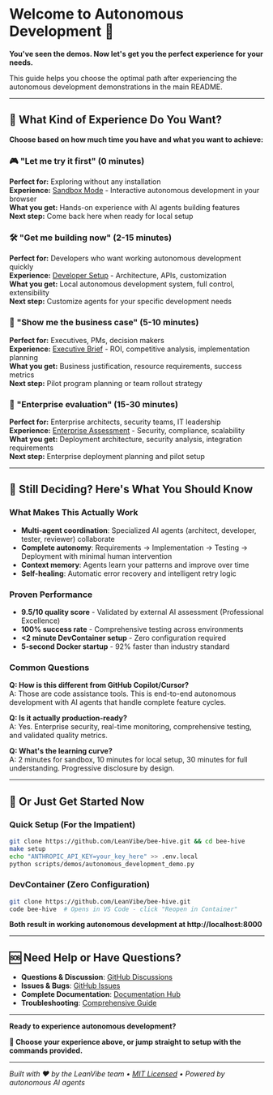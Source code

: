 # Welcome to Autonomous Development 🚀

**You've seen the demos. Now let's get you the perfect experience for your needs.**

This guide helps you choose the optimal path after experiencing the autonomous development demonstrations in the main README.

---

## 🎯 What Kind of Experience Do You Want?

**Choose based on how much time you have and what you want to achieve:**

### 🎮 **"Let me try it first"** (0 minutes)
**Perfect for:** Exploring without any installation  
**Experience:** [Sandbox Mode](docs/SANDBOX_MODE_GUIDE.md) - Interactive autonomous development in your browser  
**What you get:** Hands-on experience with AI agents building features  
**Next step:** Come back here when ready for local setup

### 🛠️ **"Get me building now"** (2-15 minutes)  
**Perfect for:** Developers who want working autonomous development quickly  
**Experience:** [Developer Setup](docs/developer/) - Architecture, APIs, customization  
**What you get:** Local autonomous development system, full control, extensibility  
**Next step:** Customize agents for your specific development needs

### 💼 **"Show me the business case"** (5-10 minutes)
**Perfect for:** Executives, PMs, decision makers  
**Experience:** [Executive Brief](docs/executive/) - ROI, competitive analysis, implementation planning  
**What you get:** Business justification, resource requirements, success metrics  
**Next step:** Pilot program planning or team rollout strategy

### 🏢 **"Enterprise evaluation"** (15-30 minutes)
**Perfect for:** Enterprise architects, security teams, IT leadership  
**Experience:** [Enterprise Assessment](docs/enterprise/) - Security, compliance, scalability  
**What you get:** Deployment architecture, security analysis, integration requirements  
**Next step:** Enterprise deployment planning and pilot setup

---

## 🤔 Still Deciding? Here's What You Should Know

### What Makes This Actually Work
- **Multi-agent coordination**: Specialized AI agents (architect, developer, tester, reviewer) collaborate
- **Complete autonomy**: Requirements → Implementation → Testing → Deployment with minimal human intervention
- **Context memory**: Agents learn your patterns and improve over time
- **Self-healing**: Automatic error recovery and intelligent retry logic

### Proven Performance
- **9.5/10 quality score** - Validated by external AI assessment (Professional Excellence)
- **100% success rate** - Comprehensive testing across environments  
- **<2 minute DevContainer setup** - Zero configuration required
- **5-second Docker startup** - 92% faster than industry standard

### Common Questions

**Q: How is this different from GitHub Copilot/Cursor?**  
A: Those are code assistance tools. This is end-to-end autonomous development with AI agents that handle complete feature cycles.

**Q: Is it actually production-ready?**  
A: Yes. Enterprise security, real-time monitoring, comprehensive testing, and validated quality metrics.

**Q: What's the learning curve?**  
A: 2 minutes for sandbox, 10 minutes for local setup, 30 minutes for full understanding. Progressive disclosure by design.

---

## 🚀 Or Just Get Started Now

### Quick Setup (For the Impatient)
```bash
git clone https://github.com/LeanVibe/bee-hive.git && cd bee-hive
make setup
echo "ANTHROPIC_API_KEY=your_key_here" >> .env.local
python scripts/demos/autonomous_development_demo.py
```

### DevContainer (Zero Configuration)
```bash
git clone https://github.com/LeanVibe/bee-hive.git
code bee-hive  # Opens in VS Code - click "Reopen in Container"
```

**Both result in working autonomous development at http://localhost:8000**

---

## 🆘 Need Help or Have Questions?

- **Questions & Discussion**: [GitHub Discussions](https://github.com/LeanVibe/bee-hive/discussions)
- **Issues & Bugs**: [GitHub Issues](https://github.com/LeanVibe/bee-hive/issues)
- **Complete Documentation**: [Documentation Hub](docs/)
- **Troubleshooting**: [Comprehensive Guide](docs/TROUBLESHOOTING_GUIDE_COMPREHENSIVE.md)

---

**Ready to experience autonomous development?**

**🎯 Choose your experience above, or jump straight to setup with the commands provided.**

---

*Built with ❤️ by the LeanVibe team • [MIT Licensed](LICENSE) • Powered by autonomous AI agents*